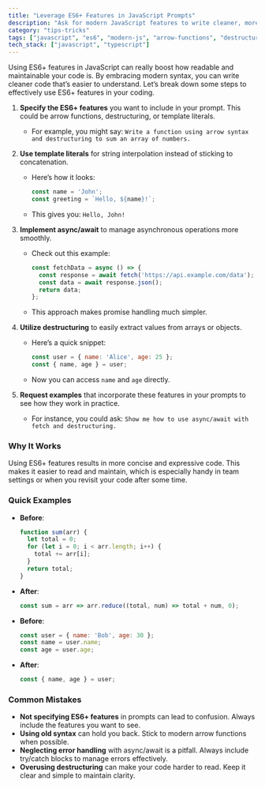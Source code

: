 ```yaml
---
title: "Leverage ES6+ Features in JavaScript Prompts"
description: "Ask for modern JavaScript features to write cleaner, more efficient code"
category: "tips-tricks"
tags: ["javascript", "es6", "modern-js", "arrow-functions", "destructuring"]
tech_stack: ["javascript", "typescript"]
---
```


Using ES6+ features in JavaScript can really boost how readable and maintainable your code is. By embracing modern syntax, you can write cleaner code that’s easier to understand. Let’s break down some steps to effectively use ES6+ features in your coding.

1. **Specify the ES6+ features** you want to include in your prompt. This could be arrow functions, destructuring, or template literals. 
   - For example, you might say: `Write a function using arrow syntax and destructuring to sum an array of numbers.`

2. **Use template literals** for string interpolation instead of sticking to concatenation. 
   - Here’s how it looks: 
     ```javascript
     const name = 'John';
     const greeting = `Hello, ${name}!`;
     ```
   - This gives you: `Hello, John!`

3. **Implement async/await** to manage asynchronous operations more smoothly.
   - Check out this example:
     ```javascript
     const fetchData = async () => {
       const response = await fetch('https://api.example.com/data');
       const data = await response.json();
       return data;
     };
     ```
   - This approach makes promise handling much simpler.

4. **Utilize destructuring** to easily extract values from arrays or objects.
   - Here’s a quick snippet:
     ```javascript
     const user = { name: 'Alice', age: 25 };
     const { name, age } = user;
     ```
   - Now you can access `name` and `age` directly.

5. **Request examples** that incorporate these features in your prompts to see how they work in practice.
   - For instance, you could ask: `Show me how to use async/await with fetch and destructuring.`

### Why It Works
Using ES6+ features results in more concise and expressive code. This makes it easier to read and maintain, which is especially handy in team settings or when you revisit your code after some time.

### Quick Examples
- **Before**:
  ```javascript
  function sum(arr) {
    let total = 0;
    for (let i = 0; i < arr.length; i++) {
      total += arr[i];
    }
    return total;
  }
  ```
- **After**:
  ```javascript
  const sum = arr => arr.reduce((total, num) => total + num, 0);
  ```

- **Before**:
  ```javascript
  const user = { name: 'Bob', age: 30 };
  const name = user.name;
  const age = user.age;
  ```
- **After**:
  ```javascript
  const { name, age } = user;
  ```

### Common Mistakes
- **Not specifying ES6+ features** in prompts can lead to confusion. Always include the features you want to see.
- **Using old syntax** can hold you back. Stick to modern arrow functions when possible.
- **Neglecting error handling** with async/await is a pitfall. Always include try/catch blocks to manage errors effectively.
- **Overusing destructuring** can make your code harder to read. Keep it clear and simple to maintain clarity.
